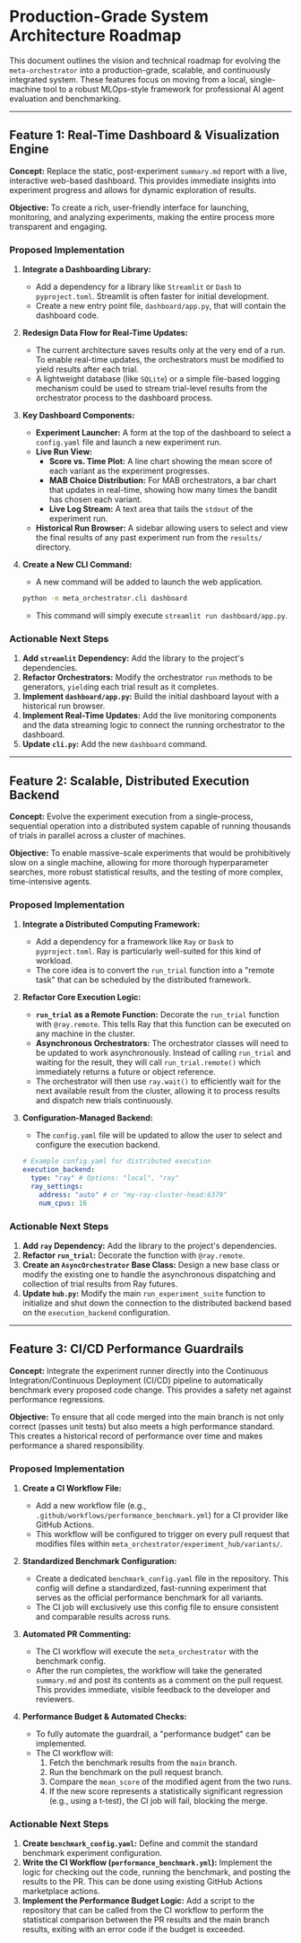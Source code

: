 # Production-Grade System Architecture Roadmap

This document outlines the vision and technical roadmap for evolving the `meta-orchestrator` into a production-grade, scalable, and continuously integrated system. These features focus on moving from a local, single-machine tool to a robust MLOps-style framework for professional AI agent evaluation and benchmarking.

---

## Feature 1: Real-Time Dashboard & Visualization Engine

**Concept:** Replace the static, post-experiment `summary.md` report with a live, interactive web-based dashboard. This provides immediate insights into experiment progress and allows for dynamic exploration of results.

**Objective:** To create a rich, user-friendly interface for launching, monitoring, and analyzing experiments, making the entire process more transparent and engaging.

### Proposed Implementation

1.  **Integrate a Dashboarding Library:**
    -   Add a dependency for a library like `Streamlit` or `Dash` to `pyproject.toml`. Streamlit is often faster for initial development.
    -   Create a new entry point file, `dashboard/app.py`, that will contain the dashboard code.

2.  **Redesign Data Flow for Real-Time Updates:**
    -   The current architecture saves results only at the very end of a run. To enable real-time updates, the orchestrators must be modified to yield results after each trial.
    -   A lightweight database (like `SQLite`) or a simple file-based logging mechanism could be used to stream trial-level results from the orchestrator process to the dashboard process.

3.  **Key Dashboard Components:**
    -   **Experiment Launcher:** A form at the top of the dashboard to select a `config.yaml` file and launch a new experiment run.
    -   **Live Run View:**
        -   **Score vs. Time Plot:** A line chart showing the mean score of each variant as the experiment progresses.
        -   **MAB Choice Distribution:** For MAB orchestrators, a bar chart that updates in real-time, showing how many times the bandit has chosen each variant.
        -   **Live Log Stream:** A text area that tails the `stdout` of the experiment run.
    -   **Historical Run Browser:** A sidebar allowing users to select and view the final results of any past experiment run from the `results/` directory.

4.  **Create a New CLI Command:**
    -   A new command will be added to launch the web application.
    ```bash
    python -m meta_orchestrator.cli dashboard
    ```
    -   This command will simply execute `streamlit run dashboard/app.py`.

### Actionable Next Steps

1.  **Add `streamlit` Dependency:** Add the library to the project's dependencies.
2.  **Refactor Orchestrators:** Modify the orchestrator `run` methods to be generators, `yield`ing each trial result as it completes.
3.  **Implement `dashboard/app.py`:** Build the initial dashboard layout with a historical run browser.
4.  **Implement Real-Time Updates:** Add the live monitoring components and the data streaming logic to connect the running orchestrator to the dashboard.
5.  **Update `cli.py`:** Add the new `dashboard` command.

---

## Feature 2: Scalable, Distributed Execution Backend

**Concept:** Evolve the experiment execution from a single-process, sequential operation into a distributed system capable of running thousands of trials in parallel across a cluster of machines.

**Objective:** To enable massive-scale experiments that would be prohibitively slow on a single machine, allowing for more thorough hyperparameter searches, more robust statistical results, and the testing of more complex, time-intensive agents.

### Proposed Implementation

1.  **Integrate a Distributed Computing Framework:**
    -   Add a dependency for a framework like `Ray` or `Dask` to `pyproject.toml`. Ray is particularly well-suited for this kind of workload.
    -   The core idea is to convert the `run_trial` function into a "remote task" that can be scheduled by the distributed framework.

2.  **Refactor Core Execution Logic:**
    -   **`run_trial` as a Remote Function:** Decorate the `run_trial` function with `@ray.remote`. This tells Ray that this function can be executed on any machine in the cluster.
    -   **Asynchronous Orchestrators:** The orchestrator classes will need to be updated to work asynchronously. Instead of calling `run_trial` and waiting for the result, they will call `run_trial.remote()` which immediately returns a future or object reference.
    -   The orchestrator will then use `ray.wait()` to efficiently wait for the next available result from the cluster, allowing it to process results and dispatch new trials continuously.

3.  **Configuration-Managed Backend:**
    -   The `config.yaml` file will be updated to allow the user to select and configure the execution backend.

    ```yaml
    # Example config.yaml for distributed execution
    execution_backend:
      type: "ray" # Options: "local", "ray"
      ray_settings:
        address: "auto" # or "my-ray-cluster-head:6379"
        num_cpus: 16
    ```

### Actionable Next Steps

1.  **Add `ray` Dependency:** Add the library to the project's dependencies.
2.  **Refactor `run_trial`:** Decorate the function with `@ray.remote`.
3.  **Create an `AsyncOrchestrator` Base Class:** Design a new base class or modify the existing one to handle the asynchronous dispatching and collection of trial results from Ray futures.
4.  **Update `hub.py`:** Modify the main `run_experiment_suite` function to initialize and shut down the connection to the distributed backend based on the `execution_backend` configuration.

---

## Feature 3: CI/CD Performance Guardrails

**Concept:** Integrate the experiment runner directly into the Continuous Integration/Continuous Deployment (CI/CD) pipeline to automatically benchmark every proposed code change. This provides a safety net against performance regressions.

**Objective:** To ensure that all code merged into the main branch is not only correct (passes unit tests) but also meets a high performance standard. This creates a historical record of performance over time and makes performance a shared responsibility.

### Proposed Implementation

1.  **Create a CI Workflow File:**
    -   Add a new workflow file (e.g., `.github/workflows/performance_benchmark.yml`) for a CI provider like GitHub Actions.
    -   This workflow will be configured to trigger on every pull request that modifies files within `meta_orchestrator/experiment_hub/variants/`.

2.  **Standardized Benchmark Configuration:**
    -   Create a dedicated `benchmark_config.yaml` file in the repository. This config will define a standardized, fast-running experiment that serves as the official performance benchmark for all variants.
    -   The CI job will exclusively use this config file to ensure consistent and comparable results across runs.

3.  **Automated PR Commenting:**
    -   The CI workflow will execute the `meta_orchestrator` with the benchmark config.
    -   After the run completes, the workflow will take the generated `summary.md` and post its contents as a comment on the pull request. This provides immediate, visible feedback to the developer and reviewers.

4.  **Performance Budget & Automated Checks:**
    -   To fully automate the guardrail, a "performance budget" can be implemented.
    -   The CI workflow will:
        1.  Fetch the benchmark results from the `main` branch.
        2.  Run the benchmark on the pull request branch.
        3.  Compare the `mean_score` of the modified agent from the two runs.
        4.  If the new score represents a statistically significant regression (e.g., using a t-test), the CI job will fail, blocking the merge.

### Actionable Next Steps

1.  **Create `benchmark_config.yaml`:** Define and commit the standard benchmark experiment configuration.
2.  **Write the CI Workflow (`performance_benchmark.yml`):** Implement the logic for checking out the code, running the benchmark, and posting the results to the PR. This can be done using existing GitHub Actions marketplace actions.
3.  **Implement the Performance Budget Logic:** Add a script to the repository that can be called from the CI workflow to perform the statistical comparison between the PR results and the main branch results, exiting with an error code if the budget is exceeded.